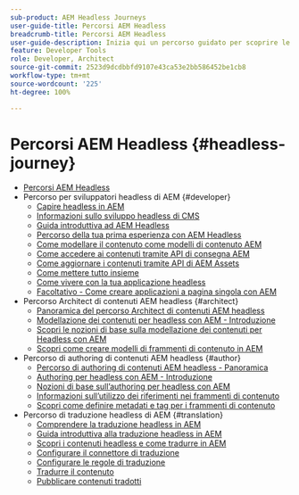 ```yaml
---
sub-product: AEM Headless Journeys
user-guide-title: Percorsi AEM Headless
breadcrumb-title: Percorsi AEM Headless
user-guide-description: Inizia qui un percorso guidato per scoprire le potenti e flessibili funzionalità headless di AEM, le loro caratteristiche e come sfruttarle nei tuoi progetti.
feature: Developer Tools
role: Developer, Architect
source-git-commit: 2523d9dcdbbfd9107e43ca53e2bb586452be1cb8
workflow-type: tm+mt
source-wordcount: '225'
ht-degree: 100%

---
```



# Percorsi AEM Headless {#headless-journey}

+ [Percorsi AEM Headless](/help/journey-headless/home.md)
+ Percorso per sviluppatori headless di AEM {#developer}
   + [Capire headless in AEM](developer/overview.md)
   + [Informazioni sullo sviluppo headless di CMS](developer/learn-about.md)
   + [Guida introduttiva ad AEM Headless](developer/getting-started.md)
   + [Percorso della tua prima esperienza con AEM Headless](developer/path-to-first-experience.md)
   + [Come modellare il contenuto come modelli di contenuto AEM](developer/model-your-content.md)
   + [Come accedere ai contenuti tramite API di consegna AEM](developer/access-your-content.md)
   + [Come aggiornare i contenuti tramite API di AEM Assets](developer/update-your-content.md)
   + [Come mettere tutto insieme](developer/put-it-all-together.md)
   + [Come vivere con la tua applicazione headless](developer/go-live.md)
   + [Facoltativo - Come creare applicazioni a pagina singola con AEM](developer/create-spa.md)
+ Percorso Architect di contenuti AEM headless {#architect}
   + [Panoramica del percorso Architect di contenuti AEM headless](architect/overview.md)
   + [Modellazione dei contenuti per headless con AEM - Introduzione](architect/introduction.md)
   + [Scopri le nozioni di base sulla modellazione dei contenuti per Headless con AEM](architect/basics.md)
   + [Scopri come creare modelli di frammenti di contenuto in AEM](architect/model-structure.md)
+ Percorso di authoring di contenuti AEM headless {#author}
   + [Percorso di authoring di contenuti AEM headless - Panoramica](author/overview.md)
   + [Authoring per headless con AEM - Introduzione](author/introduction.md)
   + [Nozioni di base sull’authoring per headless con AEM](author/basics.md)
   + [Informazioni sull’utilizzo dei riferimenti nei frammenti di contenuto](author/references.md)
   + [Scopri come definire metadati e tag per i frammenti di contenuto](author/metadata-tagging.md)
+ Percorso di traduzione headless di AEM {#translation}
   + [Comprendere la traduzione headless in AEM](translation/overview.md)
   + [Guida introduttiva alla traduzione headless in AEM](translation/getting-started.md)
   + [Scopri i contenuti headless e come tradurre in AEM](translation/learn-about.md)
   + [Configurare il connettore di traduzione](translation/configure-connector.md)
   + [Configurare le regole di traduzione](translation/translation-rules.md)
   + [Tradurre il contenuto](translation/translate-content.md)
   + [Pubblicare contenuti tradotti](translation/publish-content.md)
